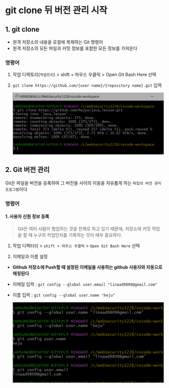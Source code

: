 # git clone 뒤 버전 관리 시작
## 1. git clone
- 원격 저장소의 내용을 로컬에 복제하는 Git 명령어
- 원격 저장소의 모든 파일과 커밋 정보를 포함한 모든 정보를 가져온다

### 명령어
1. 작업 디렉토리(`작업트리`) > shift + 마우스 우클릭 > Open Git Bash Here 선택

1. `git clone https://github.com/{user name}/{repository name}.git` 입력

    ![alt text](image-9.png)

## 2. Git 버전 관리

Git은 파일을 버전을 등록하여 그 버전들 사이의 이동을 자유롭게 하는 `파일의 버전 관리 프로그램`이다

### 명령어
#### 1. 사용자 신원 정보 등록
>Git은 여러 사람이 협업하는 것을 전제로 하고 있기 때문에,
 저장소에 커밋 작업을 할 때 누구의 작업인지를 기록하는 것이 매우 중요하다.


1. 작업 디렉터리 > `shift + 마우스 우클릭` > `Open Git Bash Here` 선택

1. 이메일과 이름 설정

- **Github 저장소에 Push할 때  설정된 이메일을 사용하는 github 사용자와 자동으로 매칭된다** 

- 이메일 입력 : `git config --global user.email "linaad9809@gmail.com"`

- 이름 입력 : `git config --global user.name "heju"`

    ![alt text](image-10.png)


